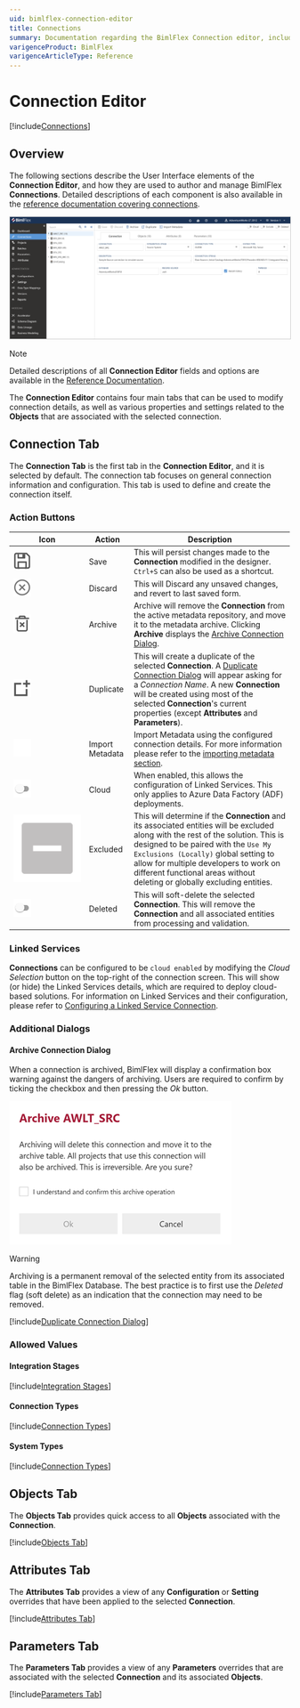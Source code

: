 ```yaml
---
uid: bimlflex-connection-editor
title: Connections
summary: Documentation regarding the BimlFlex Connection editor, including editor fields, action buttons, field descriptions, setting options, and overrides.
varigenceProduct: BimlFlex
varigenceArticleType: Reference
---
```

# Connection Editor

[!include[Connections](../includes/_incl-header-connection.md)]

## Overview

The following sections describe the User Interface elements of the **Connection Editor**, and how they are used to author and manage BimlFlex **Connections**. Detailed descriptions of each component is also available in the [reference documentation covering connections](xref:bimlflex-reference-documentation-connection-entity).

<img
    src="../../static/img/bimlflex-editor-connections.png"
    class="border-image"
    style="border: 1px solid #CCC;"
    title="Connections Editor"
/>

> [!NOTE]
> Detailed descriptions of all **Connection Editor** fields and options are available in the [Reference Documentation](xref:bimlflex-reference-documentation-connection-entity).

The **Connection Editor** contains four main tabs that can be used to modify connection details, as well as various properties and settings related to the **Objects** that are associated with the selected connection.

## Connection Tab

The **Connection Tab** is the first tab in the **Connection Editor**, and it is selected by default. The connection tab focuses on general connection information and configuration. This tab is used to define and create the connection itself.

### Action Buttons

| Icon | Action | Description |
|--- |--- |--- |
| <div class="icon-col m-5"><img src="../../static/svg/save.svg"/></div> | Save | This will persist changes made to the **Connection** modified in the designer. `Ctrl+S` can also be used as a shortcut.|
| <div class="icon-col m-5"><img src="../../static/svg/discard.svg" /></div> | Discard | This will Discard any unsaved changes, and revert to last saved form.|
|<div class="icon-col m-5"><img src="../../static/svg/archive-delete.svg" /></div> | Archive | Archive will remove the **Connection** from the active metadata repository, and move it to the metadata archive. Clicking **Archive** displays the [Archive Connection Dialog](#archive-connection-dialog).|
| <div class="icon-col m-5"><img src="../../static/svg/duplicate-objects.svg" /></div> | Duplicate | This will create a duplicate of the selected **Connection**.  A [Duplicate Connection Dialog](#duplicate-connection-dialog) will appear asking for a *Connection Name*. A new **Connection** will be created using most of the selected **Connection**'s current properties (except **Attributes** and **Parameters**).|
| <div class="icon-col m-5"><img src="../../static/svg/import-metadata.svg"/></div> | Import Metadata | Import Metadata using the configured connection details. For more information please refer to the [importing metadata section](xref:bimlflex-concepts-importing-metadata). |
| <img src="../../static/img/bimlflex-action-switch.png" /> | Cloud | When enabled, this allows the configuration of Linked Services. This only applies to Azure Data Factory (ADF) deployments.|
| <div class="icon-col m-5"><img src="../../static/svg/checkbox-indeterminate.svg" /></div> | Excluded | This will determine if the **Connection** and its associated entities will be excluded along with the rest of the solution. This is designed to be paired with the `Use My Exclusions (Locally)` global setting to allow for multiple developers to work on different functional areas without deleting or globally excluding entities. |
| <img src="../../static/img/bimlflex-action-switch.png" /> | Deleted | This will soft-delete the selected **Connection**.  This will remove the **Connection** and all associated entities from processing and validation.|

### Linked Services

**Connections** can be configured to be `cloud enabled` by modifying the *Cloud Selection* button on the top-right of the connection screen. This will show (or hide) the Linked Services details, which are required to deploy cloud-based solutions. For information on Linked Services and their configuration, please refer to [Configuring a Linked Service Connection](xref:create-linked-service-connection).

### Additional Dialogs

#### Archive Connection Dialog

When a connection is archived, BimlFlex will display a confirmation box warning against the dangers of archiving. Users are required to confirm by ticking the checkbox and then pressing the *Ok* button.

![Archive Connection Dialog -mtb-20-image](../../static/img/bimlflex-dialog-archive-connection-single.png "Archive Connection Dialog")

>[!WARNING]
> Archiving is a permanent removal of the selected entity from its associated table in the BimlFlex Database. The best practice is to first use the *Deleted* flag (soft delete) as an indication that the connection may need to be removed.

[!include[Duplicate Connection Dialog](../dialogs/_dialog-duplicate-connection.md)]

### Allowed Values

#### Integration Stages

[!include[Integration Stages](../../reference-documentation/static-data/_enum-integration-stage.md)]

#### Connection Types

[!include[Connection Types](../../reference-documentation/static-data/_enum-connection-type.md)]

#### System Types

[!include[Connection Types](../../reference-documentation/static-data/_enum-system-type.md)]

## Objects Tab

The **Objects Tab** provides quick access to all **Objects** associated with the **Connection**.

[!include[Objects Tab](../includes/_incl-tab-objects.md)]

## Attributes Tab

The **Attributes Tab** provides a view of any **Configuration** or **Setting** overrides that have been applied to the selected **Connection**.  

[!include[Attributes Tab](../includes/_incl-tab-attributes.md)]

## Parameters Tab

The **Parameters Tab** provides a view of any **Parameters** overrides that are associated with the selected **Connection** and its associated **Objects**.  

[!include[Parameters Tab](../includes/_incl-tab-parameters.md)]
